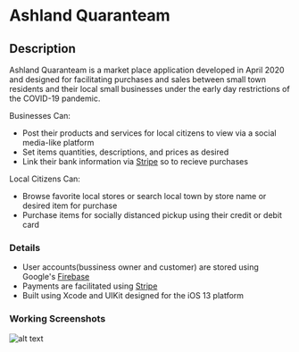 # Ashland Quaranteam

## Description

Ashland Quaranteam is a market place application developed in April 2020 and designed for facilitating purchases and sales between small town residents and their local small businesses under the early day restrictions of the COVID-19 pandemic.

Businesses Can:

- Post their products and services for local citizens to view via a social media-like platform
- Set items quantities, descriptions, and prices as desired
- Link their bank information via [Stripe](https://stripe.com) so to recieve purchases

Local Citizens Can:

- Browse favorite local stores or search local town by store name or desired item for purchase
- Purchase items for socially distanced pickup using their credit or debit card

### Details

- User accounts(bussiness owner and customer) are stored using Google's [Firebase](https://firebase.google.com)
- Payments are facilitated using [Stripe](https://stripe.com)
- Built using Xcode and UIKit designed for the iOS 13 platform

### Working Screenshots

![alt text](https://github.com/riverray121/Ashland-QuaranTeam/blob/[branch]/image.jpg?raw=true)
